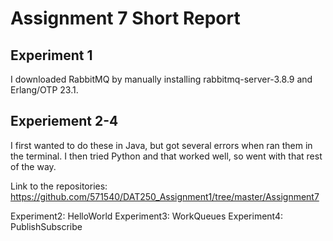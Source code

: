 # Assignment 7 Short Report

## Experiment 1

I downloaded RabbitMQ by manually installing rabbitmq-server-3.8.9 and Erlang/OTP 23.1.

## Experiement 2-4

I first wanted to do these in Java, but got several errors when ran them in the terminal. I then tried Python and that worked well, so went with that rest of the way.

Link to the repositories: https://github.com/571540/DAT250_Assignment1/tree/master/Assignment7

Experiment2: HelloWorld
Experiment3: WorkQueues
Experiment4: PublishSubscribe
